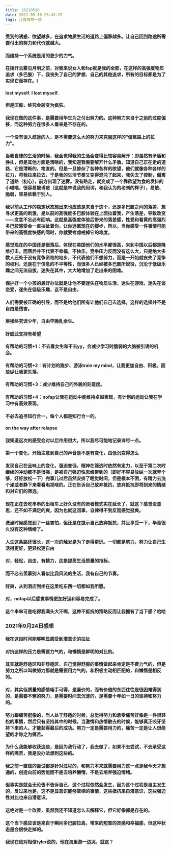 ```yaml
---
title: 20210510
date: 2021-05-10 23:43:37
tags: 让我再想一想
---
```

#### 受到的诱惑、欲望越多，在追求物质生活的道路上偏移越多。让自己回到路途所需要付出的努力和代价就越大。
#### 而维持一个系统是用的更少的力气。
#### 在拨开云雾见月明之前，对我来说女人和fap就是我的全部，在这样的高强度物质追求（多巴胺）下，我丧失了自己的梦想、自己的其他追求，所有的目标都是为了实现它而存在。I 
#### lost myself. I lost myself. 
#### 但是压抑，终究会转变为疯狂。

#### 我现在做的这件事，是需要用毕生为之付出努力的。这种努力来自于之前的过度偏移，而这种努力在很多人看来是不存在的。

#### 一个没有误入歧途的人，是不需要这么大的努力来克服这样的“偏离路上的拉力”。
#### 当我自律的生活的时候，我会觉得我的生活会变得比较容易解开：即虽然有矛盾和挣扎，但是其他方面是清晰的，我知道我需要解开什么矛盾，知道自己正在走的道路，它是清晰的，笔直的。但是一旦掺杂了各种各样的欲望，他们就像各种各样的拉力，将我拉来拉去，于是我的生活节奏又变得混沌了起来，我失去了控制，偏离了道路（初心），前方出现了迷雾。没有路走，就变成了一个靠欲望为食的发抖的小喵喵，很容易被诱惑（这就是林说我的用词，和我认为的老刘的样子），易敏、脆弱，容易依赖于别人。
#### 我以前从工作的稳定状态想出来也应该是来自于这个，还是多巴胺之间的落差，想寻求更高的刺激，是以前的高强度多巴胺体验在上面拉着我，产生落差，导致改变——念念不忘必有回响。这就是高强度体验后带来的落差感，性爱和看黄的高强烈多巴胺感受会一直拉扯着你，让你远离现在的脚步，所以，当你感受一件事情可能带来的高强度快感的同时，你就要考虑戒掉它的难度。
#### 感觉现在的中国还是很落后，体现在美国他们的水平都很高，来到中国以后都是降维打击。而落后并不代表不幸福，不快乐，竞争压力反而没有这么大，只是绝大多数人还处于没有竞争资格的地步，不代表他们不想努力，而是一开始就丧失了竞争的权利，还是在于信息的不平等性，而很多人已经被多巴胺所奴役，沉沦于低级乐趣之间无法自拔，迷失在其中，大大地增加了走出来的困难。
#### 保护好一个小孩的最好办法就是让他不要迷失在物质生活，迷失在游戏，迷失在谈恋爱，迷失在低级乐趣，这不是自由。
#### 人们需要被正确的引导，而不是给他们所有让他们自己去选择，这样的选择并不是自由是残害。
#### 层楼终究误少年，自由早晚乱余生。
#### 好威武支持有希望

#### 有帮助的习惯+1：不去看女生和不去yy，会减少学习时脆弱的大脑被引诱的机会。
#### 有帮助的习惯+2：有计划的跑步、游泳train my mind，让我更加自由、积极。而放纵让我更失落。
#### 有帮助的习惯+3：减少维持自己的外貌的刻意度。
#### 有帮助的习惯+4：nofap让我在运动中能维持卓越表现，有计划的运动让我在学习中有高效表现。
#### 不必去追寻知行合一，每个人都是知行合一的。

#### on the way after relapse
#### 我知道这次的感受会对以后作用很大，所以我尽可能地记录详尽一点。
#### 第一个变化，开始注意到自己的声音是不是有变化，由低沉变得怎么
#### 发现自己在品味上的变化，强迫变低，眼神在筛选时依然有定力，以至于第二次时继续的冲动都不是很强，是被自己强迫性思维带到的（即好不容易放纵一次就弄个够，好好放松一下）完事儿过后虽然安排了睡觉时间，但是根本不困，有精力去洗个澡或者静下来看看电视啥的。正在告诉自己放弃抵抗，放弃抵抗即将到来的情绪和对它们的筛选。
#### 现在正在去吃串串的出租车上好久没有的贤者模式实在延长了，就这？感觉没意思，还不如不满足的爽，因为也就这回事，自律得不到反而感觉挺爽。
#### 洗澡时候感觉到了一丝害怕，但还是在提示自己放弃抵抗，并且享受一下，毕竟很久没有这种情绪了。
#### 人生这条路还很长，这一次的触发是为了走得更远。一切都是努力，努力让自己生活得更好，更轻松更自由
#### 对，轻松，自由，有精力，这是提高生活质量的指标。
#### 而不必去羡慕别人看似比我风流的生活，我有自己的节奏。
#### 好爽，从到酒店到坐在这里吃东西一切都如我所愿。
#### 对，nofap以后感觉事情更加好运和容易完成了。
#### 这个串串可是吃得我满头大汗啊，这种不抵抗的策略反而让我拥有了当下感？哈哈
### 2021年9月24日感想
#### 我在这段时间能够明显感受到潜意识的拉扯
#### 对抗这样的压力是需要力气的，和懒惰是鲜明的对比的。
#### 其实就是舒适区和非舒适区，自己觉得舒服的事情做起来肯定是不费力气的，但是努力之所以叫做努力那就是需要用力气的，和积极主动相匹配的，和懒惰是相反的。
#### 对，其实低质量的感情唾手可得，是廉价的，而有价值的东西往往是很困难得到的，是需要不懈的努力，是需要时间去沉淀的，是需要十年如一日的坚持和努力的。
#### 努力跟痛苦挺像的，当人处于舒适的时候，总觉得努力和承受痛苦好像是一件很轻松的事情，然后只有坚持其中的时候，当激情和热情散去的时候，能够真正咬牙坚持下来的人，才能获得最后的成功。努力一定是需要用力的，痛苦一定是让人很绝望的才称之为痛苦。
#### 为什么我能够收获这些，是因为我行动了，我去做了，如果不去尝试，不去承受这样的痛苦，我是没办法想到这些的。
#### 我之前一直做的尝试都是针对过程的，和努力本来就需要用力这一点是我今天才想通的，创造向前的势能而不是去培养懒惰，不是去培养强迫情绪。
#### 但事实是就会无论告不告诉自己，这个过程依然会发生，因为这个过程是自主发生的，反过来也是，这不是显意识能够掌控的事情，这些抵抗来自潜意识，这些强迫性对比也来自潜意识。
#### 这绝对是一个改善，虽然我还不知道怎么去解释它，但它好像都是存在的。
#### 这个当下感应该是来自于瞬间多巴胺拉高，带来的短暂的灵感和幸福感，但这种状态是会很快走掉的。
#### 我现在绝对相信tyler说的，他在海里游一边哭，就这？